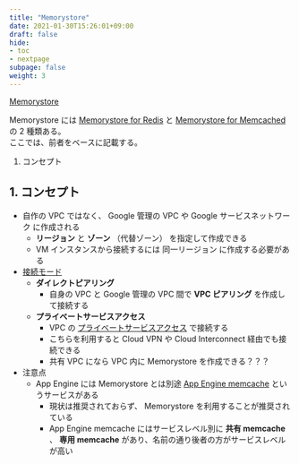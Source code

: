 ```yaml
---
title: "Memorystore"
date: 2021-01-30T15:26:01+09:00
draft: false
hide:
- toc
- nextpage
subpage: false
weight: 3
---
```


[Memorystore](https://cloud.google.com/memorystore/docs)

<!--more-->

Memorystore には [Memorystore for Redis](https://cloud.google.com/memorystore/docs/redis) と [Memorystore for Memcached](https://cloud.google.com/memorystore/docs/memcached) の 2 種類ある。  
ここでは、前者をベースに記載する。

1. コンセプト

## 1. コンセプト

- 自作の VPC ではなく、 Google 管理の VPC や Google サービスネットワーク に作成される
    - **リージョン** と **ゾーン** （代替ゾーン） を指定して作成できる
    - VM インスタンスから接続するには 同一リージョン に作成する必要がある
- [接続モード](https://cloud.google.com/memorystore/docs/redis/networking?hl=ja#connection_modes)
    - **ダイレクトピアリング**
        - 自身の VPC と Google 管理の VPC 間で **VPC ピアリング** を作成して接続する
    - **プライベートサービスアクセス**
        - VPC の [プライベートサービスアクセス](https://cloud.google.com/vpc/docs/private-services-access?hl=ja) で接続する
        - こちらを利用すると Cloud VPN や Cloud Interconnect 経由でも接続できる
        - 共有 VPC になら VPC 内に Memorystore を作成できる？？？
- 注意点
    - App Engine には Memorystore とは別途 [App Engine memcache](https://cloud.google.com/appengine/docs/standard/php/memcache) というサービスがある
        - 現状は推奨されておらず、 Memorystore を利用することが推奨されている
        - App Engine memcache にはサービスレベル別に **共有 memcache** 、 **専用 memcache** があり、名前の通り後者の方がサービスレベルが高い